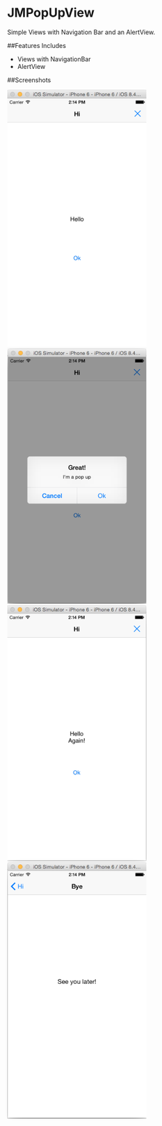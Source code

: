 # JMPopUpView
Simple Views with Navigation Bar and an AlertView.

##Features Includes

- Views with NavigationBar
- AlertView

##Screenshots

<img src="Screenshots/Screenshot1.png" width="320px" />&nbsp;
<img src="Screenshots/Screenshot2.png" width="320px" />&nbsp;
<img src="Screenshots/Screenshot3.png" width="320px" />&nbsp;
<img src="Screenshots/Screenshot4.png" width="320px" />
